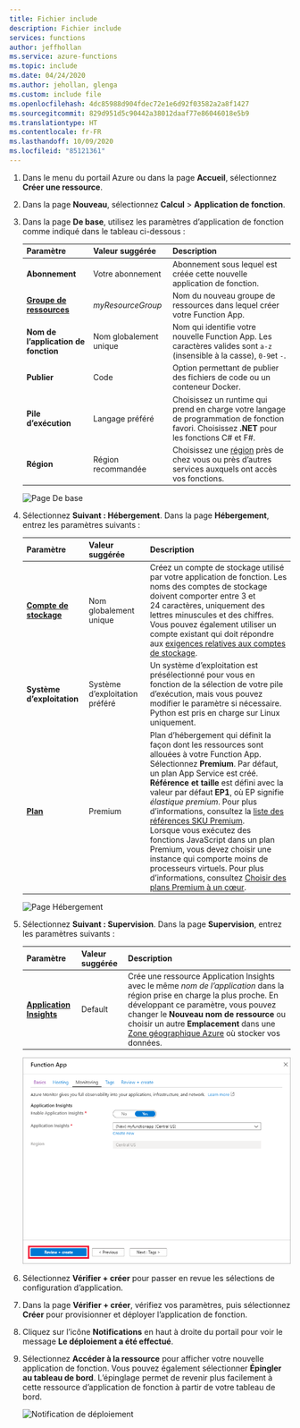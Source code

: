 ```yaml
---
title: Fichier include
description: Fichier include
services: functions
author: jeffhollan
ms.service: azure-functions
ms.topic: include
ms.date: 04/24/2020
ms.author: jehollan, glenga
ms.custom: include file
ms.openlocfilehash: 4dc85988d904fdec72e1e6d92f03582a2a8f1427
ms.sourcegitcommit: 829d951d5c90442a38012daaf77e86046018e5b9
ms.translationtype: HT
ms.contentlocale: fr-FR
ms.lasthandoff: 10/09/2020
ms.locfileid: "85121361"
---
```

1. Dans le menu du portail Azure ou dans la page **Accueil**, sélectionnez **Créer une ressource**.

1. Dans la page **Nouveau**, sélectionnez **Calcul** > **Application de fonction**.

1. Dans la page **De base**, utilisez les paramètres d’application de fonction comme indiqué dans le tableau ci-dessous :

    | Paramètre      | Valeur suggérée  | Description |
    | ------------ | ---------------- | ----------- |
    | **Abonnement** | Votre abonnement | Abonnement sous lequel est créée cette nouvelle application de fonction. |
    | **[Groupe de ressources](../articles/azure-resource-manager/management/overview.md)** |  *myResourceGroup* | Nom du nouveau groupe de ressources dans lequel créer votre Function App. |
    | **Nom de l’application de fonction** | Nom globalement unique | Nom qui identifie votre nouvelle Function App. Les caractères valides sont `a-z` (insensible à la casse), `0-9`et `-`.  |
    |**Publier**| Code | Option permettant de publier des fichiers de code ou un conteneur Docker. |
    | **Pile d’exécution** | Langage préféré | Choisissez un runtime qui prend en charge votre langage de programmation de fonction favori. Choisissez **.NET** pour les fonctions C# et F#. |
    |**Région**| Région recommandée | Choisissez une [région](https://azure.microsoft.com/regions/) près de chez vous ou près d’autres services auxquels ont accès vos fonctions. |

    ![Page De base](./media/functions-premium-create/function-app-create-basics.png)

1. Sélectionnez **Suivant : Hébergement**. Dans la page **Hébergement**, entrez les paramètres suivants :

    | Paramètre      | Valeur suggérée  | Description |
    | ------------ | ---------------- | ----------- |
    | **[Compte de stockage](../articles/storage/common/storage-account-create.md)** |  Nom globalement unique |  Créez un compte de stockage utilisé par votre application de fonction. Les noms des comptes de stockage doivent comporter entre 3 et 24 caractères, uniquement des lettres minuscules et des chiffres. Vous pouvez également utiliser un compte existant qui doit répondre aux [exigences relatives aux comptes de stockage](../articles/azure-functions/functions-scale.md#storage-account-requirements). |
    |**Système d’exploitation**| Système d’exploitation préféré | Un système d’exploitation est présélectionné pour vous en fonction de la sélection de votre pile d’exécution, mais vous pouvez modifier le paramètre si nécessaire. Python est pris en charge sur Linux uniquement. |
    | **[Plan](../articles/azure-functions/functions-scale.md)** | Premium | Plan d’hébergement qui définit la façon dont les ressources sont allouées à votre Function App. Sélectionnez **Premium**. Par défaut, un plan App Service est créé. **Référence et taille** est défini avec la valeur par défaut **EP1**, où EP signifie _élastique premium_. Pour plus d’informations, consultez la [liste des références SKU Premium](../articles/azure-functions/functions-premium-plan.md#available-instance-skus).<br/>Lorsque vous exécutez des fonctions JavaScript dans un plan Premium, vous devez choisir une instance qui comporte moins de processeurs virtuels. Pour plus d’informations, consultez [Choisir des plans Premium à un cœur](../articles/azure-functions/functions-reference-node.md#considerations-for-javascript-functions).  |

    ![Page Hébergement](./media/functions-premium-create/function-app-premium-create-hosting.png)

1. Sélectionnez **Suivant : Supervision**. Dans la page **Supervision**, entrez les paramètres suivants :

    | Paramètre      | Valeur suggérée  | Description |
    | ------------ | ---------------- | ----------- |
    | **[Application Insights](../articles/azure-functions/functions-monitoring.md)** | Default | Crée une ressource Application Insights avec le même *nom de l’application* dans la région prise en charge la plus proche. En développant ce paramètre, vous pouvez changer le **Nouveau nom de ressource** ou choisir un autre **Emplacement** dans une [Zone géographique Azure](https://azure.microsoft.com/global-infrastructure/geographies/) où stocker vos données. |

    ![Page Surveillance](./media/functions-create-function-app-portal/function-app-create-monitoring.png)

1. Sélectionnez **Vérifier + créer** pour passer en revue les sélections de configuration d’application.

1. Dans la page **Vérifier + créer**, vérifiez vos paramètres, puis sélectionnez **Créer** pour provisionner et déployer l’application de fonction.

1. Cliquez sur l’icône **Notifications** en haut à droite du portail pour voir le message **Le déploiement a été effectué**.

1. Sélectionnez **Accéder à la ressource** pour afficher votre nouvelle application de fonction. Vous pouvez également sélectionner **Épingler au tableau de bord**. L’épinglage permet de revenir plus facilement à cette ressource d’application de fonction à partir de votre tableau de bord.

    ![Notification de déploiement](./media/functions-premium-create/function-app-create-notification2.png)
